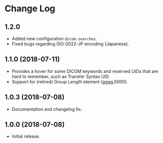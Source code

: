 # Change Log

## 1.2.0

- Added new configuration `dicom.searches`.
- Fixed bugs regarding ISO-2022-JP encoding (Japanese).

## 1.1.0 (2018-07-11)

- Provides a hover for some DICOM keywords and reserved UIDs
  that are hard to remember, such as Transfer Syntax UID.
- Support for (retired) Group Length element (gggg,0000).

## 1.0.3 (2018-07-08)

- Documentation and changelog fix.

## 1.0.0 (2018-07-08)

- Initial release.
